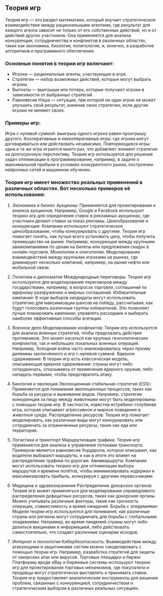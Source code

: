 ## Теория игр

Теория игр — это раздел математики, который изучает стратегическое взаимодействие между рациональными агентами, где результат для каждого агента зависит не только от его собственных действий, но и от действий других участников. Она применяется для анализа конкуренции, сотрудничества и конфликтов в различных областях, таких как экономика, биология, политология, и, конечно, в разработке алгоритмов и программного обеспечения.

### Основные понятия в теории игр включают:

- Игроки — рациональные агенты, участвующие в игре.
- Стратегии — набор возможных действий, которые могут выбрать игроки.
- Выплаты — выигрыши или потери, которые получают игроки в зависимости от выбранных стратегий.
- Равновесие Нэша — ситуация, при которой ни один игрок не может улучшить свой результат, изменив свою стратегию, если другие игроки не меняют своих.

### Примеры игр:

Игра с нулевой суммой: выигрыш одного игрока равен проигрышу другого.
Кооперативные и некооперативные игры: где игроки могут договариваться или действовать независимо.
Повторяющиеся игры: одна и та же игра играется много раз, что добавляет элемент стратегии на долгосрочную перспективу.
Теория игр используется для решения задач оптимизации в программировании, например, в задаче о максимальной прибыли в условиях конкурентного рынка, построении нейронных сетей и машинном обучении.

### Теория игр имеет множество реальных применений в различных областях. Вот несколько примеров её использования:

1. Экономика и бизнес
Аукционы: Применяется для проектирования и анализа аукционов. Например, Google и Facebook используют теорию игр для определения ставок в рекламных аукционах, где участники делают ставки за показ рекламы.
Ценообразование и конкуренция: Компании используют стратегическое ценообразование, чтобы конкурировать с другими. Теория игр помогает понять, как лучше всего установить цену, чтобы получить преимущество на рынке. Например, конкуренция между крупными авиакомпаниями по ценам на билеты или предложения скидок в онлайн-торговле.
Монополии и олигополии: Моделирование взаимодействий между крупными игроками на рынках, где доминирует несколько компаний, например, на рынке нефти или мобильной связи.

2. Политика и дипломатия
Международные переговоры: Теория игр используется для моделирования переговоров между государствами, например, в вопросах торговли, соглашений по ядерному разоружению и мирных соглашений.
Избирательные кампании: В ходе выборов кандидаты могут использовать стратегию для максимизации шансов на победу, рассчитывая, как будут голосовать различные группы избирателей. Это позволяет лучше планировать кампании, управлять расходами и выбирать наиболее эффективные способы агитации.

3. Военное дело
Моделирование конфликтов: Теория игр используется для анализа военных стратегий, чтобы предсказать действия противников. Это может касаться как крупных геополитических конфликтов, так и небольших локальных военных операций. Например, Холодная война часто анализировалась через призму дилеммы заключённого и игр с нулевой суммой.
Ядерное сдерживание: В теории игр есть классическая модель, описывающая ядерное сдерживание: страны могут либо сотрудничать, отказываясь от применения ядерного оружия, либо нападать первыми, чтобы предотвратить атаку.

4. Биология и эволюция
Эволюционная стабильная стратегия (ESS): Применяется для понимания эволюционных процессов, таких как борьба за ресурсы и выживание видов. Например, стратегии конкуренции за пищу между животными могут быть моделированы с помощью теории игр. В частности, известна ястребино-голубиная игра, которая описывает агрессивное и мирное поведение в животной среде.
Распределение ресурсов: Теория игр помогает моделировать, как различные виды могут конкурировать или сотрудничать за ограниченные ресурсы, такие как еда или территория.

5. Логистика и транспорт
Маршрутизация трафика: Теория игр применяется для анализа и управления потоками транспорта. Примером является равновесие Уордаропа, которое описывает, как водители выбирают маршруты, и как в итоге это влияет на распределение трафика по дорогам.
Авиамаршруты: Компании могут использовать теорию игр для оптимизации выбора маршрутов и времени полётов, чтобы минимизировать издержки и максимизировать прибыль, конкурируя с другими перевозчиками.
6. Медицина и здравоохранение
Распределение донорских органов: Теория игр может применяться для моделирования справедливого распределения дефицитных ресурсов, таких как донорские органы. Можно учитывать различные факторы, такие как срочность операции, совместимость и время ожидания.
Борьба с эпидемиями: Модели теории игр используются для понимания, как различные страны или регионы могут сотрудничать для борьбы с глобальными эпидемиями. Например, во время пандемий страны могут либо делиться вакцинами и информацией, либо действовать самостоятельно, что создает различные сценарии исходов.

7. Интернет и технологии
Кибербезопасность: Взаимодействие между атакующими и защитниками систем можно смоделировать с помощью теории игр. Например, разработка стратегий для защиты от хакерских атак или вирусов.
Торговые площадки и биржи: Платформы вроде eBay и биржевые системы используют теорию игр для проектирования торговых механизмов, где покупатели и продавцы могут стратегически выставлять и принимать ставки.
Теория игр предоставляет аналитические инструменты для решения проблем, связанных с конкуренцией, сотрудничеством и стратегическим выбором в различных реальных ситуациях.
